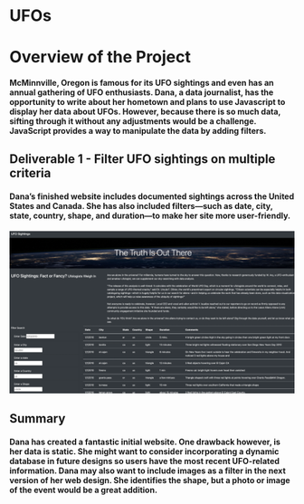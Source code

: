 # UFOs

# Overview of the Project

#### McMinnville, Oregon is famous for its UFO sightings and even has an annual gathering of UFO enthusiasts. Dana, a data journalist, has the opportunity to write about her hometown and plans to use Javascript to display her data about UFOs. However, because there is so much data, sifting through it without any adjustments would be a challenge. JavaScript provides a way to manipulate the data by adding filters.

## Deliverable 1 - Filter UFO sightings on multiple criteria

#### Dana’s finished website includes documented sightings across the United States and Canada. She has also included filters—such as date, city, state, country, shape, and duration—to make her site more user-friendly.

![](https://github.com/AB3478/UFOs/blob/8e07c0549f34955928349a1507a3479eb6bae692/images/SiteOverview.png)

## Summary

#### Dana has created a fantastic initial website. One drawback however, is her data is static. She might want to consider incorporating a dynamic database in future designs so users have the most recent UFO-related information. Dana may also want to include images as a filter in the next version of her web design. She identifies the shape, but a photo or image of the event would be a great addition. 
